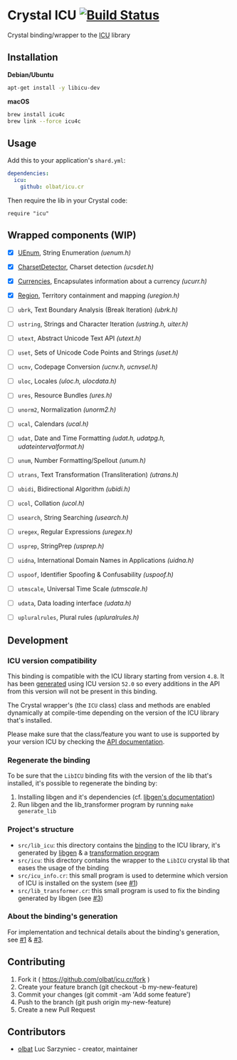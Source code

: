 # Crystal ICU [![Build Status](https://secure.travis-ci.org/olbat/icu.cr.png?branch=master)](https://travis-ci.org/olbat/icu.cr)

Crystal binding/wrapper to the [ICU](http://site.icu-project.org/) library


## Installation
__Debian/Ubuntu__
```bash
apt-get install -y libicu-dev
```

__macOS__
```bash
brew install icu4c
brew link --force icu4c
```


## Usage

Add this to your application's `shard.yml`:
```yaml
dependencies:
  icu:
    github: olbat/icu.cr
```

Then require the lib in your Crystal code:
```crystal
require "icu"
```


## Wrapped components (WIP)
- [x] [UEnum](src/icu/uenum.cr), String Enumeration _(uenum.h)_
- [x] [CharsetDetector](src/icu/charset_detector.cr), Charset detection _(ucsdet.h)_
- [x] [Currencies](src/icu/currencies.cr), Encapsulates information about a currency _(ucurr.h)_
- [x] [Region](src/icu/region.cr), Territory containment and mapping _(uregion.h)_
- [ ] `ubrk`, Text Boundary Analysis (Break Iteration) _(ubrk.h)_
- [ ] `ustring`, Strings and Character Iteration _(ustring.h, uiter.h)_
- [ ] `utext`, Abstract Unicode Text API _(utext.h)_
- [ ] `uset`, Sets of Unicode Code Points and Strings _(uset.h)_
- [ ] `ucnv`, Codepage Conversion _(ucnv.h, ucnvsel.h)_
- [ ] `uloc`, Locales _(uloc.h, ulocdata.h)_
- [ ] `ures`, Resource Bundles _(ures.h)_
- [ ] `unorm2`, Normalization _(unorm2.h)_
- [ ] `ucal`, Calendars _(ucal.h)_
- [ ] `udat`, Date and Time Formatting _(udat.h, udatpg.h, udateintervalformat.h)_
- [ ] `unum`, Number Formatting/Spellout _(unum.h)_
- [ ] `utrans`, Text Transformation (Transliteration) _(utrans.h)_
- [ ] `ubidi`, Bidirectional Algorithm _(ubidi.h)_
- [ ] `ucol`, Collation _(ucol.h)_
- [ ] `usearch`, String Searching _(usearch.h)_
- [ ] `uregex`, Regular Expressions _(uregex.h)_
- [ ] `usprep`, StringPrep _(usprep.h)_
- [ ] `uidna`, International Domain Names in Applications _(uidna.h)_
- [ ] `uspoof`, Identifier Spoofing & Confusability _(uspoof.h)_
- [ ] `utmscale`, Universal Time Scale _(utmscale.h)_
- [ ] `udata`, Data loading interface _(udata.h)_
- [ ] `upluralrules`, Plural rules _(upluralrules.h)_


## Development

### ICU version compatibility
This binding is compatible with the ICU library starting from version `4.8`.
It has been [generated](lib.yml) using ICU version `52.0` so every additions in the API from this version will not be present in this binding.

The Crystal wrapper's (the `ICU` class) class and methods are enabled dynamically at compile-time depending on the version of the ICU library that's installed.

Please make sure that the class/feature you want to use is supported by your version ICU by checking the [API documentation](http://icu-project.org/apiref/icu4c/).

### Regenerate the binding
To be sure that the `LibICU` binding fits with the version of the lib that's installed, it's possible to regenerate the binding by:

1. Installing libgen and it's dependencies (cf. [libgen's documentation](https://github.com/olbat/libgen#installation))
2. Run libgen and the lib_transformer program by running `make generate_lib`

### Project's structure
- `src/lib_icu`: this directory contains the [binding](https://crystal-lang.org/docs/syntax_and_semantics/c_bindings/lib.html) to the ICU library, it's generated by [libgen](https://github.com/olbat/libgen) & a [transformation program](src/lib_transformer.cr)
- `src/icu`: this directory contains the wrapper to the `LibICU` crystal lib that eases the usage of the binding
- `src/icu_info.cr`: this small program is used to determine which version of ICU is installed on the system (see [#1](https://github.com/olbat/icu.cr/issues/1))
- `src/lib_transformer.cr`: this small program is used to fix the binding generated by libgen (see [#3](https://github.com/olbat/icu.cr/issues/3))

### About the binding's generation

For implementation and technical details about the binding's generation, see [#1](https://github.com/olbat/icu.cr/issues/1) & [#3](https://github.com/olbat/icu.cr/issues/3).


## Contributing

1. Fork it ( https://github.com/olbat/icu.cr/fork )
2. Create your feature branch (git checkout -b my-new-feature)
3. Commit your changes (git commit -am 'Add some feature')
4. Push to the branch (git push origin my-new-feature)
5. Create a new Pull Request

## Contributors

- [olbat](https://github.com/olbat) Luc Sarzyniec - creator, maintainer
